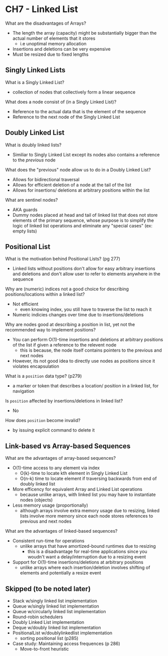 # CH7 - Linked List

What are the disadvantages of Arrays?
- The length the array (capacity) might be substantially bigger than the actual number of elements that it stores
  - i.e unoptimal memory allocation
- Insertions and deletions can be very expensive
- Must be resized due to fixed lengths

## Singly Linked Lists

What is a Singly Linked List?
- collection of nodes that collectively form a linear sequence

What does a node consist of (in a Singly Linked List)?
- Reference to the actual data that is the element of the sequence
- Reference to the next node of the Singly Linked List

## Doubly Linked List

What is doubly linked lists?
- Similiar to Singly Linked List except its nodes also contains a reference to the _previous_ node

What does the "previous" node allow us to do in a Doubly Linked List?
- Allows for bidirectional traversal 
- Allows for efficient deletion of a node at the tail of the list
- Allows for insertions/ deletions at arbitrary positions within the list

What are sentinel nodes?
- AKA guards
- Dummy nodes placed at head and tail of linked list that does not store elements of the primary sequence, whose purpose is to simplify the logic of linked list operations and eliminate any "special cases" (ex: empty lists)

## Positional List

What is the motivation behind Positional Lists? (pg 277)
- Linked lists without positions don't allow for easy arbitrary insertions and deletions and don't allow user to refer to elements anywhere in the sequence

Why are (numeric) indices not a good choice for describing positions/locations within a linked list?
- Not efficient
  - even knowing index, you still have to traverse the list to reach it
- Numeric indicies changes over time due to insertions/deletions

Why are nodes good at describing a position in list, yet not the recommended way to implement positions?
- You can perform O(1)-time insertions and deletions at arbitrary positions of the list if given a reference to the relevent node
  - this is because, the node itself contains pointers to the previous and next nodes
- However, its not good idea to directly use nodes as positions since it violates encapsulation

What is a `position` data type? (p279)
- a marker or token that describes a location/ position in a linked list, for navigation

Is `position` affected by insertions/deletions in linked list?
- No

How does `position` become invalid?
- by issuing explicit command to delete it

## Link-based vs Array-based Sequences

What are the advantages of array-based sequences?
- O(1)-time access to any element via index
  - O(k)-time to locate kth element in Singly Linked List
  - O(n-k) time to locate element if traversing backwards from end of doubly linked list
- More efficency for equivalent Array and Linked List operations
  - because unlike arrays, with linked list you may have to instantiate nodes (objects)
- Less memory usage (proportionally)
  - although arrays involve extra memory usage due to resizing, linked lists involve more memory since each node stores references to previous and next nodes

What are the advantages of linked-based sequences?
- Consistent run-time for operations
  - unlike arrays that have amortized-bound runtimes due to resizing
    - this is a disadvantage for real-time applications since you woudn't want a delay/interruption due to a resizing event
- Support for O(1)-time insertions/deletions at arbitrary positions
  - unlike arrays where each insertion/deletion involves shifting of elements and potentially a resize event

## Skipped (to be noted later)
- Stack w/singly linked list implementation
- Queue w/singly linked list implementation
- Queue w/circularly linked list implementation
- Round-robin schedulers 
- Doubly Linked List implementation
- Deque w/doubly linked list implementation
- PositionalList w/doublylinkedlist implementation
  - sorting positional list (p285)
- Case study: Maintaining access frequences (p 286)
  - Move-to-front heuristic